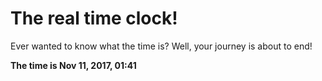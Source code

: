 # The real time clock!

Ever wanted to know what the time is? Well, your journey is about to end!

**The time is Nov 11, 2017, 01:41**